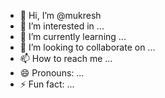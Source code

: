 - 👋 Hi, I’m @mukresh
- 👀 I’m interested in ...
- 🌱 I’m currently learning ...
- 💞️ I’m looking to collaborate on ...
- 📫 How to reach me ...
- 😄 Pronouns: ...
- ⚡ Fun fact: ...

<!---
mukresh/mukresh is a ✨ special ✨ repository because its `README.md` (this file) appears on your GitHub profile.
You can click the Preview link to take a look at your changes.
--->
